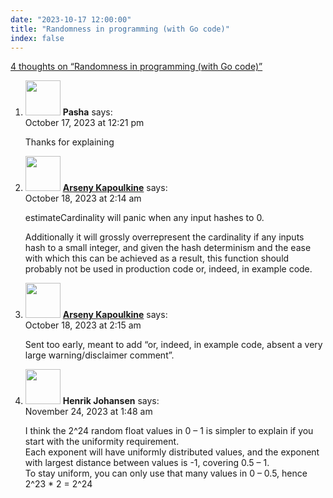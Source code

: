```yaml
---
date: "2023-10-17 12:00:00"
title: "Randomness in programming (with Go code)"
index: false
---
```


[4 thoughts on &ldquo;Randomness in programming (with Go code)&rdquo;](/lemire/blog/2023/10-17-randomness-in-programming-with-go-code)

<ol class="comment-list">
<li id="comment-655486" class="comment even thread-even depth-1">
<div class="comment-author vcard">
<img alt src="https://secure.gravatar.com/avatar/ab77f5ba95a5361f8de1d8a71d82f087?s=56&#038;d=mm&#038;r=g" srcset="https://secure.gravatar.com/avatar/ab77f5ba95a5361f8de1d8a71d82f087?s=112&#038;d=mm&#038;r=g 2x" class="avatar avatar-56 photo" height="56" width="56" decoding="async" /> <b class="fn">Pasha</b> <span class="says">says:</span> </div>
<div class="comment-metadata"><time datetime="2023-10-17T12:21:21+00:00">October 17, 2023 at 12:21 pm</time></a> </div>
<div class="comment-content">
<p>Thanks for explaining</p>
</div>
</li>
<li id="comment-655500" class="comment odd alt thread-odd thread-alt depth-1">
<div class="comment-author vcard">
<img alt src="https://secure.gravatar.com/avatar/b6b1c2c000b5e36a035cc78ff8f071d3?s=56&#038;d=mm&#038;r=g" srcset="https://secure.gravatar.com/avatar/b6b1c2c000b5e36a035cc78ff8f071d3?s=112&#038;d=mm&#038;r=g 2x" class="avatar avatar-56 photo" height="56" width="56" decoding="async" /> <b class="fn"><a href="https://zeux.io" class="url" rel="ugc external nofollow">Arseny Kapoulkine</a></b> <span class="says">says:</span> </div>
<div class="comment-metadata"><time datetime="2023-10-18T02:14:01+00:00">October 18, 2023 at 2:14 am</time></a> </div>
<div class="comment-content">
<p>estimateCardinality will panic when any input hashes to 0.</p>
<p>Additionally it will grossly overrepresent the cardinality if any inputs hash to a small integer, and given the hash determinism and the ease with which this can be achieved as a result, this function should probably not be used in production code or, indeed, in example code.</p>
</div>
</li>
<li id="comment-655501" class="comment even thread-even depth-1">
<div class="comment-author vcard">
<img alt src="https://secure.gravatar.com/avatar/b6b1c2c000b5e36a035cc78ff8f071d3?s=56&#038;d=mm&#038;r=g" srcset="https://secure.gravatar.com/avatar/b6b1c2c000b5e36a035cc78ff8f071d3?s=112&#038;d=mm&#038;r=g 2x" class="avatar avatar-56 photo" height="56" width="56" loading="lazy" decoding="async" /> <b class="fn"><a href="https://zeux.io" class="url" rel="ugc external nofollow">Arseny Kapoulkine</a></b> <span class="says">says:</span> </div>
<div class="comment-metadata"><time datetime="2023-10-18T02:15:51+00:00">October 18, 2023 at 2:15 am</time></a> </div>
<div class="comment-content">
<p>Sent too early, meant to add &ldquo;or, indeed, in example code, absent a very large warning/disclaimer comment&rdquo;.</p>
</div>
</li>
<li id="comment-656304" class="comment odd alt thread-odd thread-alt depth-1">
<div class="comment-author vcard">
<img alt src="https://secure.gravatar.com/avatar/70df0ae3d431061c72ffd10f81f41f5d?s=56&#038;d=mm&#038;r=g" srcset="https://secure.gravatar.com/avatar/70df0ae3d431061c72ffd10f81f41f5d?s=112&#038;d=mm&#038;r=g 2x" class="avatar avatar-56 photo" height="56" width="56" loading="lazy" decoding="async" /> <b class="fn">Henrik Johansen</b> <span class="says">says:</span> </div>
<div class="comment-metadata"><time datetime="2023-11-24T01:48:12+00:00">November 24, 2023 at 1:48 am</time></a> </div>
<div class="comment-content">
<p>I think the 2^24 random float values in 0 &#8211; 1 is simpler to explain if you start with the uniformity requirement.<br/>
Each exponent will have uniformly distributed values, and the exponent with largest distance between values is -1, covering 0.5 &#8211; 1.<br/>
To stay uniform, you can only use that many values in 0 &#8211; 0.5, hence<br/>
2^23 * 2 = 2^24</p>
</div>
</li>
</ol>
